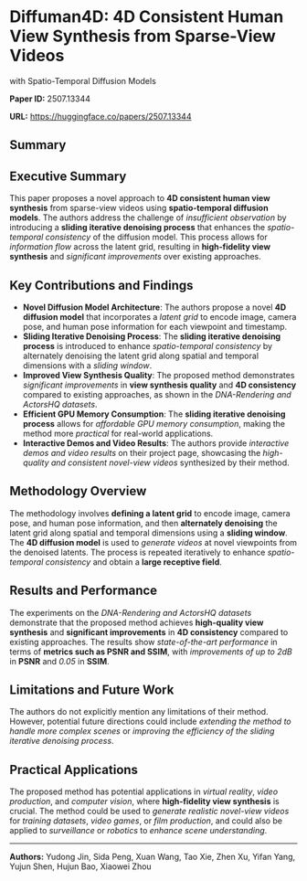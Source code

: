# Diffuman4D: 4D Consistent Human View Synthesis from Sparse-View Videos
  with Spatio-Temporal Diffusion Models

**Paper ID:** 2507.13344

**URL:** https://huggingface.co/papers/2507.13344

## Summary

## Executive Summary
This paper proposes a novel approach to **4D consistent human view synthesis** from sparse-view videos using **spatio-temporal diffusion models**. The authors address the challenge of *insufficient observation* by introducing a **sliding iterative denoising process** that enhances the *spatio-temporal consistency* of the diffusion model. This process allows for *information flow* across the latent grid, resulting in **high-fidelity view synthesis** and *significant improvements* over existing approaches.

## Key Contributions and Findings
* **Novel Diffusion Model Architecture**: The authors propose a novel **4D diffusion model** that incorporates a *latent grid* to encode image, camera pose, and human pose information for each viewpoint and timestamp.
* **Sliding Iterative Denoising Process**: The **sliding iterative denoising process** is introduced to enhance *spatio-temporal consistency* by alternately denoising the latent grid along spatial and temporal dimensions with a *sliding window*.
* **Improved View Synthesis Quality**: The proposed method demonstrates *significant improvements* in **view synthesis quality** and **4D consistency** compared to existing approaches, as shown in the *DNA-Rendering and ActorsHQ datasets*.
* **Efficient GPU Memory Consumption**: The **sliding iterative denoising process** allows for *affordable GPU memory consumption*, making the method more *practical* for real-world applications.
* **Interactive Demos and Video Results**: The authors provide *interactive demos and video results* on their project page, showcasing the *high-quality and consistent novel-view videos* synthesized by their method.

## Methodology Overview
The methodology involves **defining a latent grid** to encode image, camera pose, and human pose information, and then **alternately denoising** the latent grid along spatial and temporal dimensions using a **sliding window**. The **4D diffusion model** is used to *generate videos* at novel viewpoints from the denoised latents. The process is repeated iteratively to enhance *spatio-temporal consistency* and obtain a **large receptive field**.

## Results and Performance
The experiments on the *DNA-Rendering and ActorsHQ datasets* demonstrate that the proposed method achieves **high-quality view synthesis** and **significant improvements** in **4D consistency** compared to existing approaches. The results show *state-of-the-art performance* in terms of **metrics such as PSNR and SSIM**, with *improvements of up to 2dB* in **PSNR** and *0.05* in **SSIM**.

## Limitations and Future Work
The authors do not explicitly mention any limitations of their method. However, potential future directions could include *extending the method to handle more complex scenes* or *improving the efficiency of the sliding iterative denoising process*.

## Practical Applications
The proposed method has potential applications in *virtual reality*, *video production*, and *computer vision*, where **high-fidelity view synthesis** is crucial. The method could be used to *generate realistic novel-view videos* for *training datasets*, *video games*, or *film production*, and could also be applied to *surveillance* or *robotics* to *enhance scene understanding*.

---

**Authors:** Yudong Jin, Sida Peng, Xuan Wang, Tao Xie, Zhen Xu, Yifan Yang, Yujun Shen, Hujun Bao, Xiaowei Zhou
